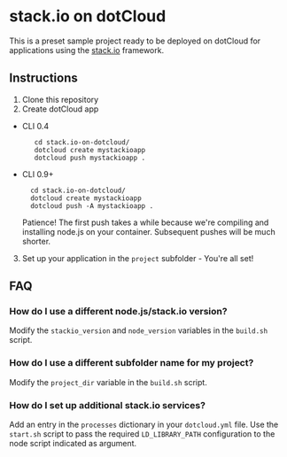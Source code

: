 # stack.io on dotCloud

This is a preset sample project ready to be deployed on dotCloud for applications using the [stack.io](http://github.com/dotcloud/stack.io) framework.

## Instructions

1. Clone this repository
2. Create dotCloud app

* CLI 0.4

         cd stack.io-on-dotcloud/
         dotcloud create mystackioapp
         dotcloud push mystackioapp .
 
* CLI 0.9+

        cd stack.io-on-dotcloud/
        dotcloud create mystackioapp
        dotcloud push -A mystackioapp .

  Patience! The first push takes a while because we're compiling and installing node.js on your container. Subsequent pushes will be much shorter.

3. Set up your application in the `project` subfolder - You're all set!

## FAQ

### How do I use a different node.js/stack.io version?

Modify the `stackio_version` and `node_version` variables in the `build.sh` script.

### How do I use a different subfolder name for my project?

Modify the `project_dir` variable in the `build.sh` script.

### How do I set up additional stack.io services?

Add an entry in the `processes` dictionary in your `dotcloud.yml` file. Use the `start.sh` script to pass the required `LD_LIBRARY_PATH` configuration to the node script indicated as argument.